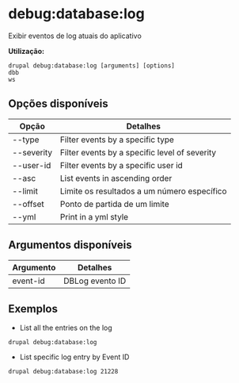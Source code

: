 # debug:database:log
Exibir eventos de log atuais do aplicativo

**Utilização:**
```
drupal debug:database:log [arguments] [options]
dbb
ws
```

## Opções disponíveis
Opção | Detalhes
-------|-------------
--type | Filter events by a specific type
--severity | Filter events by a specific level of severity
--user-id | Filter events by a specific user id
--asc | List events in ascending order
--limit | Limite os resultados a um número específico
--offset | Ponto de partida de um limite
--yml | Print in a yml style

## Argumentos disponíveis
Argumento | Detalhes
---------|-------------
event-id | DBLog evento ID

## Exemplos
* List all the entries on the log
```
drupal debug:database:log
```
* List specific log entry by Event ID
```
drupal debug:database:log 21228
```
